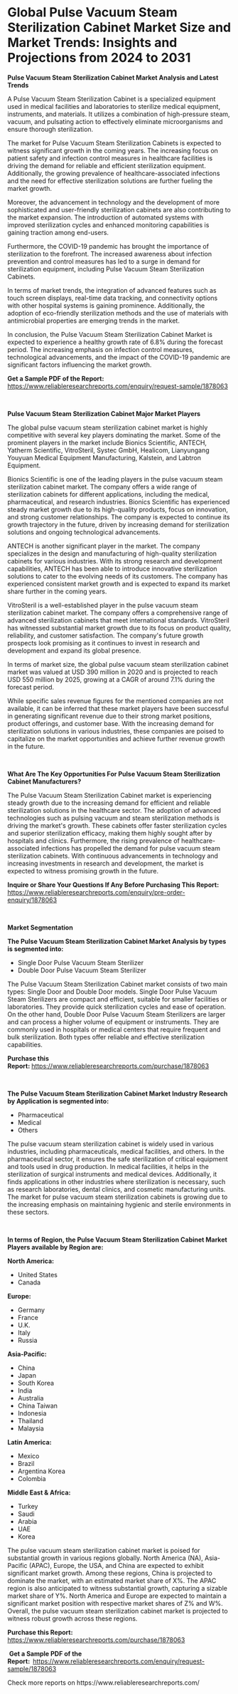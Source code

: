<p><h1>Global Pulse Vacuum Steam Sterilization Cabinet Market Size and Market Trends: Insights and Projections from 2024 to 2031</h1></p><p><strong>Pulse Vacuum Steam Sterilization Cabinet Market Analysis and Latest Trends</strong></p>
<p><p>A Pulse Vacuum Steam Sterilization Cabinet is a specialized equipment used in medical facilities and laboratories to sterilize medical equipment, instruments, and materials. It utilizes a combination of high-pressure steam, vacuum, and pulsating action to effectively eliminate microorganisms and ensure thorough sterilization.</p><p>The market for Pulse Vacuum Steam Sterilization Cabinets is expected to witness significant growth in the coming years. The increasing focus on patient safety and infection control measures in healthcare facilities is driving the demand for reliable and efficient sterilization equipment. Additionally, the growing prevalence of healthcare-associated infections and the need for effective sterilization solutions are further fueling the market growth.</p><p>Moreover, the advancement in technology and the development of more sophisticated and user-friendly sterilization cabinets are also contributing to the market expansion. The introduction of automated systems with improved sterilization cycles and enhanced monitoring capabilities is gaining traction among end-users.</p><p>Furthermore, the COVID-19 pandemic has brought the importance of sterilization to the forefront. The increased awareness about infection prevention and control measures has led to a surge in demand for sterilization equipment, including Pulse Vacuum Steam Sterilization Cabinets.</p><p>In terms of market trends, the integration of advanced features such as touch screen displays, real-time data tracking, and connectivity options with other hospital systems is gaining prominence. Additionally, the adoption of eco-friendly sterilization methods and the use of materials with antimicrobial properties are emerging trends in the market.</p><p>In conclusion, the Pulse Vacuum Steam Sterilization Cabinet Market is expected to experience a healthy growth rate of 6.8% during the forecast period. The increasing emphasis on infection control measures, technological advancements, and the impact of the COVID-19 pandemic are significant factors influencing the market growth.</p></p>
<p><strong>Get a Sample PDF of the Report:&nbsp;</strong> <a href="https://www.reliableresearchreports.com/enquiry/request-sample/1878063">https://www.reliableresearchreports.com/enquiry/request-sample/1878063</a></p>
<p>&nbsp;</p>
<p><strong>Pulse Vacuum Steam Sterilization Cabinet Major Market Players</strong></p>
<p><p>The global pulse vacuum steam sterilization cabinet market is highly competitive with several key players dominating the market. Some of the prominent players in the market include Bionics Scientific, ANTECH, Yatherm Scientific, VitroSteril, Systec GmbH, Healicom, Lianyungang Youyuan Medical Equipment Manufacturing, Kalstein, and Labtron Equipment.</p><p>Bionics Scientific is one of the leading players in the pulse vacuum steam sterilization cabinet market. The company offers a wide range of sterilization cabinets for different applications, including the medical, pharmaceutical, and research industries. Bionics Scientific has experienced steady market growth due to its high-quality products, focus on innovation, and strong customer relationships. The company is expected to continue its growth trajectory in the future, driven by increasing demand for sterilization solutions and ongoing technological advancements.</p><p>ANTECH is another significant player in the market. The company specializes in the design and manufacturing of high-quality sterilization cabinets for various industries. With its strong research and development capabilities, ANTECH has been able to introduce innovative sterilization solutions to cater to the evolving needs of its customers. The company has experienced consistent market growth and is expected to expand its market share further in the coming years.</p><p>VitroSteril is a well-established player in the pulse vacuum steam sterilization cabinet market. The company offers a comprehensive range of advanced sterilization cabinets that meet international standards. VitroSteril has witnessed substantial market growth due to its focus on product quality, reliability, and customer satisfaction. The company's future growth prospects look promising as it continues to invest in research and development and expand its global presence.</p><p>In terms of market size, the global pulse vacuum steam sterilization cabinet market was valued at USD 390 million in 2020 and is projected to reach USD 550 million by 2025, growing at a CAGR of around 7.1% during the forecast period.</p><p>While specific sales revenue figures for the mentioned companies are not available, it can be inferred that these market players have been successful in generating significant revenue due to their strong market positions, product offerings, and customer base. With the increasing demand for sterilization solutions in various industries, these companies are poised to capitalize on the market opportunities and achieve further revenue growth in the future.</p></p>
<p>&nbsp;</p>
<p><strong>What Are The Key Opportunities For Pulse Vacuum Steam Sterilization Cabinet Manufacturers?</strong></p>
<p><p>The Pulse Vacuum Steam Sterilization Cabinet market is experiencing steady growth due to the increasing demand for efficient and reliable sterilization solutions in the healthcare sector. The adoption of advanced technologies such as pulsing vacuum and steam sterilization methods is driving the market's growth. These cabinets offer faster sterilization cycles and superior sterilization efficacy, making them highly sought after by hospitals and clinics. Furthermore, the rising prevalence of healthcare-associated infections has propelled the demand for pulse vacuum steam sterilization cabinets. With continuous advancements in technology and increasing investments in research and development, the market is expected to witness promising growth in the future.</p></p>
<p><strong>Inquire or Share Your Questions If Any Before Purchasing This Report:</strong> <a href="https://www.reliableresearchreports.com/enquiry/pre-order-enquiry/1878063">https://www.reliableresearchreports.com/enquiry/pre-order-enquiry/1878063</a></p>
<p>&nbsp;</p>
<p><strong>Market Segmentation</strong></p>
<p><strong>The Pulse Vacuum Steam Sterilization Cabinet Market Analysis by types is segmented into:</strong></p>
<p><ul><li>Single Door Pulse Vacuum Steam Sterilizer</li><li>Double Door Pulse Vacuum Steam Sterilizer</li></ul></p>
<p><p>The Pulse Vacuum Steam Sterilization Cabinet market consists of two main types: Single Door and Double Door models. Single Door Pulse Vacuum Steam Sterilizers are compact and efficient, suitable for smaller facilities or laboratories. They provide quick sterilization cycles and ease of operation. On the other hand, Double Door Pulse Vacuum Steam Sterilizers are larger and can process a higher volume of equipment or instruments. They are commonly used in hospitals or medical centers that require frequent and bulk sterilization. Both types offer reliable and effective sterilization capabilities.</p></p>
<p><strong>Purchase this Report:&nbsp;</strong><a href="https://www.reliableresearchreports.com/purchase/1878063">https://www.reliableresearchreports.com/purchase/1878063</a></p>
<p>&nbsp;</p>
<p><strong>The Pulse Vacuum Steam Sterilization Cabinet Market Industry Research by Application is segmented into:</strong></p>
<p><ul><li>Pharmaceutical</li><li>Medical</li><li>Others</li></ul></p>
<p><p>The pulse vacuum steam sterilization cabinet is widely used in various industries, including pharmaceuticals, medical facilities, and others. In the pharmaceutical sector, it ensures the safe sterilization of critical equipment and tools used in drug production. In medical facilities, it helps in the sterilization of surgical instruments and medical devices. Additionally, it finds applications in other industries where sterilization is necessary, such as research laboratories, dental clinics, and cosmetic manufacturing units. The market for pulse vacuum steam sterilization cabinets is growing due to the increasing emphasis on maintaining hygienic and sterile environments in these sectors.</p></p>
<p>&nbsp;</p>
<p><strong>In terms of Region, the Pulse Vacuum Steam Sterilization Cabinet Market Players available by Region are:</strong></p>
<p>
    <p> <strong> North America: </strong>
        <ul>
            <li>United States</li>
            <li>Canada</li>
        </ul>
        </p> 
    <p> <strong> Europe: </strong>
        <ul>
            <li>Germany</li>
            <li>France</li>
            <li>U.K.</li>
            <li>Italy</li>
            <li>Russia</li>
        </ul>
        </p> 
    <p> <strong> Asia-Pacific: </strong>
        <ul>
            <li>China</li>
            <li>Japan</li>
            <li>South Korea</li>
            <li>India</li>
            <li>Australia</li>
            <li>China Taiwan</li>
            <li>Indonesia</li>
            <li>Thailand</li>
            <li>Malaysia</li>
        </ul>
        </p> 
    <p> <strong> Latin America: </strong>
        <ul>
            <li>Mexico</li>
            <li>Brazil</li>
            <li>Argentina Korea</li>
            <li>Colombia</li>
        </ul>
        </p> 
    <p> <strong> Middle East & Africa: </strong>
        <ul>
            <li>Turkey</li>
            <li>Saudi</li>
            <li>Arabia</li>
            <li>UAE</li>
            <li>Korea</li>
        </ul>
    </p>
    </p>
<p><p>The pulse vacuum steam sterilization cabinet market is poised for substantial growth in various regions globally. North America (NA), Asia-Pacific (APAC), Europe, the USA, and China are expected to exhibit significant market growth. Among these regions, China is projected to dominate the market, with an estimated market share of X%. The APAC region is also anticipated to witness substantial growth, capturing a sizable market share of Y%. North America and Europe are expected to maintain a significant market position with respective market shares of Z% and W%. Overall, the pulse vacuum steam sterilization cabinet market is projected to witness robust growth across these regions.</p></p>
<p><strong>Purchase this Report: </strong><a href="https://www.reliableresearchreports.com/purchase/1878063">https://www.reliableresearchreports.com/purchase/1878063</a></p>
<p>&nbsp;<strong>Get a Sample PDF of the Report:&nbsp;&nbsp;</strong><a href="https://www.reliableresearchreports.com/enquiry/request-sample/1878063">https://www.reliableresearchreports.com/enquiry/request-sample/1878063</a></p>
<p><strong></strong></p>
<p>Check more reports on https://www.reliableresearchreports.com/</p>